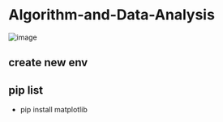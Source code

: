 # Algorithm-and-Data-Analysis
![image](https://user-images.githubusercontent.com/62127656/155464896-7d5465b1-75aa-4b39-af96-933a140ca77a.png)

## create new env 
## pip list 
* pip install matplotlib 
